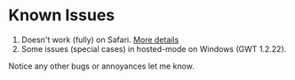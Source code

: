 # Known Issues #

  1. Doesn't work (fully) on Safari. [More details](SafariSupport.md)
  1. Some issues (special cases) in hosted-mode on Windows (GWT 1.2.22).

Notice any other bugs or annoyances let me know.